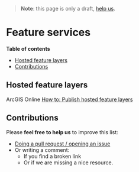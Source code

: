 > **Note**: this page is only a draft, [help us](#contributions).

# Feature services
<!-- START doctoc generated TOC please keep comment here to allow auto update -->
<!-- DON'T EDIT THIS SECTION, INSTEAD RE-RUN doctoc TO UPDATE -->
**Table of contents**

- [Hosted feature layers](#hosted-feature-layers)
- [Contributions](#contributions)

<!-- END doctoc generated TOC please keep comment here to allow auto update -->

## Hosted feature layers
ArcGIS Online
[How to: Publish hosted feature layers](https://doc.arcgis.com/en/arcgis-online/share-maps/publish-features.htm#ESRI_SECTION1_809F1266856546EF9E6D2CEF3816FD7D)

## Contributions
Please **feel free to help us** to improve this list:

* [Doing a pull request / opening an issue](https://github.com/hhkaos/awesome-arcgis#contributions)
* Or writing a comment:
  * If you find a broken link
  * Or if we are missing a nice resource.
